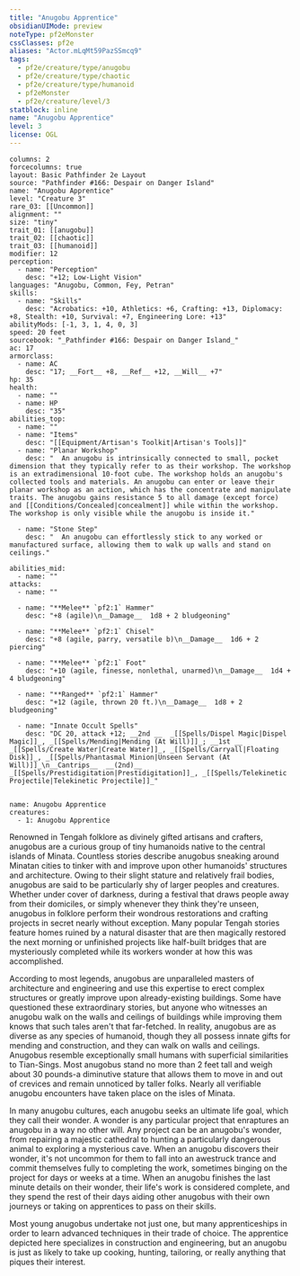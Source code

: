 ```yaml
---
title: "Anugobu Apprentice"
obsidianUIMode: preview
noteType: pf2eMonster
cssClasses: pf2e
aliases: "Actor.mLqMt59PazSSmcq9" 
tags:
  - pf2e/creature/type/anugobu
  - pf2e/creature/type/chaotic
  - pf2e/creature/type/humanoid
  - pf2eMonster
  - pf2e/creature/level/3
statblock: inline
name: "Anugobu Apprentice"
level: 3
license: OGL
---
```


```statblock
columns: 2
forcecolumns: true
layout: Basic Pathfinder 2e Layout
source: "Pathfinder #166: Despair on Danger Island"
name: "Anugobu Apprentice"
level: "Creature 3"
rare_03: [[Uncommon]]
alignment: ""
size: "tiny"
trait_01: [[anugobu]]
trait_02: [[chaotic]]
trait_03: [[humanoid]]
modifier: 12
perception:
  - name: "Perception"
    desc: "+12; Low-Light Vision"
languages: "Anugobu, Common, Fey, Petran"
skills:
  - name: "Skills"
    desc: "Acrobatics: +10, Athletics: +6, Crafting: +13, Diplomacy: +8, Stealth: +10, Survival: +7, Engineering Lore: +13"
abilityMods: [-1, 3, 1, 4, 0, 3]
speed: 20 feet
sourcebook: "_Pathfinder #166: Despair on Danger Island_"
ac: 17
armorclass:
  - name: AC
    desc: "17; __Fort__ +8, __Ref__ +12, __Will__ +7"
hp: 35
health:
  - name: ""
  - name: HP
    desc: "35"
abilities_top:
  - name: ""
  - name: "Items"
    desc: "[[Equipment/Artisan's Toolkit|Artisan's Tools]]"
  - name: "Planar Workshop"
    desc: "  An anugobu is intrinsically connected to small, pocket dimension that they typically refer to as their workshop. The workshop is an extradimensional 10-foot cube. The workshop holds an anugobu's collected tools and materials. An anugobu can enter or leave their planar workshop as an action, which has the concentrate and manipulate traits. The anugobu gains resistance 5 to all damage (except force) and [[Conditions/Concealed|concealment]] while within the workshop. The workshop is only visible while the anugobu is inside it."

  - name: "Stone Step"
    desc: "  An anugobu can effortlessly stick to any worked or manufactured surface, allowing them to walk up walls and stand on ceilings."

abilities_mid:
  - name: ""
attacks:
  - name: ""

  - name: "**Melee** `pf2:1` Hammer"
    desc: "+8 (agile)\n__Damage__  1d8 + 2 bludgeoning"

  - name: "**Melee** `pf2:1` Chisel"
    desc: "+8 (agile, parry, versatile b)\n__Damage__  1d6 + 2 piercing"

  - name: "**Melee** `pf2:1` Foot"
    desc: "+10 (agile, finesse, nonlethal, unarmed)\n__Damage__  1d4 + 4 bludgeoning"

  - name: "**Ranged** `pf2:1` Hammer"
    desc: "+12 (agile, thrown 20 ft.)\n__Damage__  1d8 + 2 bludgeoning"

  - name: "Innate Occult Spells"
    desc: "DC 20, attack +12; __2nd __  _[[Spells/Dispel Magic|Dispel Magic]]_, _[[Spells/Mending|Mending (At Will)]]_; __1st __  _[[Spells/Create Water|Create Water]]_, _[[Spells/Carryall|Floating Disk]]_, _[[Spells/Phantasmal Minion|Unseen Servant (At Will)]]_\n__Cantrips__  __(2nd)__ _[[Spells/Prestidigitation|Prestidigitation]]_, _[[Spells/Telekinetic Projectile|Telekinetic Projectile]]_"
 
```

```encounter-table
name: Anugobu Apprentice
creatures:
  - 1: Anugobu Apprentice
```



Renowned in Tengah folklore as divinely gifted artisans and crafters, anugobus are a curious group of tiny humanoids native to the central islands of Minata. Countless stories describe anugobus sneaking around Minatan cities to tinker with and improve upon other humanoids' structures and architecture. Owing to their slight stature and relatively frail bodies, anugobus are said to be particularly shy of larger peoples and creatures. Whether under cover of darkness, during a festival that draws people away from their domiciles, or simply whenever they think they're unseen, anugobus in folklore perform their wondrous restorations and crafting projects in secret nearly without exception. Many popular Tengah stories feature homes ruined by a natural disaster that are then magically restored the next morning or unfinished projects like half-built bridges that are mysteriously completed while its workers wonder at how this was accomplished.

According to most legends, anugobus are unparalleled masters of architecture and engineering and use this expertise to erect complex structures or greatly improve upon already-existing buildings. Some have questioned these extraordinary stories, but anyone who witnesses an anugobu walk on the walls and ceilings of buildings while improving them knows that such tales aren't that far-fetched. In reality, anugobus are as diverse as any species of humanoid, though they all possess innate gifts for mending and construction, and they can walk on walls and ceilings. Anugobus resemble exceptionally small humans with superficial similarities to Tian-Sings. Most anugobus stand no more than 2 feet tall and weigh about 30 pounds-a diminutive stature that allows them to move in and out of crevices and remain unnoticed by taller folks. Nearly all verifiable anugobu encounters have taken place on the isles of Minata.

In many anugobu cultures, each anugobu seeks an ultimate life goal, which they call their wonder. A wonder is any particular project that enraptures an anugobu in a way no other will. Any project can be an anugobu's wonder, from repairing a majestic cathedral to hunting a particularly dangerous animal to exploring a mysterious cave. When an anugobu discovers their wonder, it's not uncommon for them to fall into an awestruck trance and commit themselves fully to completing the work, sometimes binging on the project for days or weeks at a time. When an anugobu finishes the last minute details on their wonder, their life's work is considered complete, and they spend the rest of their days aiding other anugobus with their own journeys or taking on apprentices to pass on their skills.

Most young anugobus undertake not just one, but many apprenticeships in order to learn advanced techniques in their trade of choice. The apprentice depicted here specializes in construction and engineering, but an anugobu is just as likely to take up cooking, hunting, tailoring, or really anything that piques their interest.
